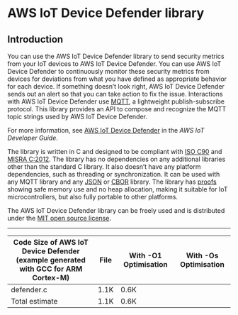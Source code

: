 # AWS IoT Device Defender library<a name="afr-device-defender-library"></a>

## Introduction<a name="freertos-defender-introduction"></a>

You can use the AWS IoT Device Defender library to send security metrics from your IoT devices to AWS IoT Device Defender\. You can use AWS IoT Device Defender to continuously monitor these security metrics from devices for deviations from what you have defined as appropriate behavior for each device\. If something doesn’t look right, AWS IoT Device Defender sends out an alert so that you can take action to fix the issue\. Interactions with AWS IoT Device Defender use [MQTT](https://freertos.org/mqtt/index.html), a lightweight publish\-subscribe protocol\. This library provides an API to compose and recognize the MQTT topic strings used by AWS IoT Device Defender\.

 For more information, see [AWS IoT Device Defender](https://docs.aws.amazon.com/iot/latest/developerguide/device-defender.html) in the *AWS IoT Developer Guide*\.

The library is written in C and designed to be compliant with [ISO C90](https://en.wikipedia.org/wiki/ANSI_C#C90) and [MISRA C:2012](https://www.misra.org.uk/MISRAHome/MISRAC2012/tabid/196/Default.aspx)\. The library has no dependencies on any additional libraries other than the standard C library\. It also doesn’t have any platform dependencies, such as threading or synchronization\. It can be used with any MQTT library and any [JSON](https://freertos.org/json/json-terminology.html) or [CBOR](https://cbor.io/) library\. The library has [proofs](https://www.cprover.org/cbmc/) showing safe memory use and no heap allocation, making it suitable for IoT microcontrollers, but also fully portable to other platforms\.

The AWS IoT Device Defender library can be freely used and is distributed under the [MIT open source license](https://freertos.org/a00114.html)\.


****  

| Code Size of AWS IoT Device Defender \(example generated with GCC for ARM Cortex\-M\) | File | With \-O1 Optimisation | With \-Os Optimisation | 
| --- | --- | --- | --- | 
| defender\.c | 1\.1K | 0\.6K | 
| Total estimate | 1\.1K | 0\.6K | 